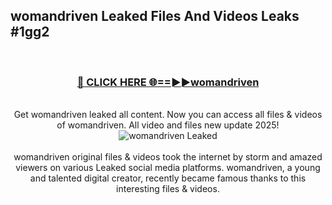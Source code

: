## womandriven Leaked Files And Videos Leaks #1gg2
<br>
<div align="center">
<h3><a href="https://watchclip.my.id/womandriven" rel="nofollow">🔴 CLICK HERE 🌐==►►womandriven</a></h3>
<br>
Get womandriven leaked all content. Now you can access all files & videos of womandriven. All video and files new update 2025!
<br>
<a href="https://watchclip.my.id/womandriven" rel="nofollow" data-target="animated-image.originalLink"><img src="https://i.ibb.co.com/WyWwxjT/player-gif2.gif" alt="womandriven Leaked" style="max-width: 100%; display: inline-block;" data-target="animated-image.originalImage"></a>
<br><br>
womandriven original files & videos took the internet by storm and amazed viewers on various Leaked social media platforms. womandriven, a young and talented digital creator, recently became famous thanks to this interesting files & videos.
</div>
<br>